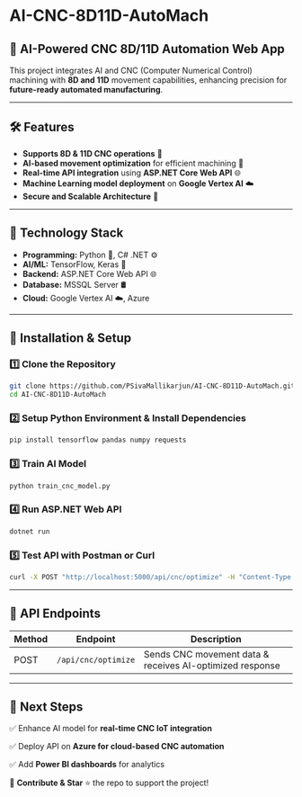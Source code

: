 # AI-CNC-8D11D-AutoMach

## 🚀 AI-Powered CNC 8D/11D Automation Web App

This project integrates AI and CNC (Computer Numerical Control) machining with **8D and 11D** movement capabilities, enhancing precision for **future-ready automated manufacturing**.

---

## 🛠 Features

- **Supports 8D & 11D CNC operations** 🚀
- **AI-based movement optimization** for efficient machining 🤖
- **Real-time API integration** using **ASP.NET Core Web API** 🌐
- **Machine Learning model deployment** on **Google Vertex AI** ☁️
- **Secure and Scalable Architecture** 🔐

---

## 📌 Technology Stack

- **Programming:** Python 🐍, C# .NET ⚙️
- **AI/ML:** TensorFlow, Keras 🤖
- **Backend:** ASP.NET Core Web API 🌐
- **Database:** MSSQL Server 🛢
- **Cloud:** Google Vertex AI ☁️, Azure

---

## 🔧 Installation & Setup

### 1️⃣ **Clone the Repository**

```sh
git clone https://github.com/PSivaMallikarjun/AI-CNC-8D11D-AutoMach.git
cd AI-CNC-8D11D-AutoMach
```

### 2️⃣ **Setup Python Environment & Install Dependencies**

```sh
pip install tensorflow pandas numpy requests
```

### 3️⃣ **Train AI Model**

```sh
python train_cnc_model.py
```

### 4️⃣ **Run ASP.NET Web API**

```sh
dotnet run
```

### 5️⃣ **Test API with Postman or Curl**

```sh
curl -X POST "http://localhost:5000/api/cnc/optimize" -H "Content-Type: application/json" -d '{"Dimensions": 8, "Movements": [10, -5, 7, 3, 8, -4, 2, 1]}'
```

---

## 📌 API Endpoints

| Method | Endpoint            | Description                                              |
| ------ | ------------------- | -------------------------------------------------------- |
| POST   | `/api/cnc/optimize` | Sends CNC movement data & receives AI-optimized response |

---

## 🚀 Next Steps

✅ Enhance AI model for **real-time CNC IoT integration**

✅ Deploy API on **Azure for cloud-based CNC automation**


✅ Add **Power BI dashboards** for analytics

🔗 **Contribute & Star** ⭐ the repo to support the project!


